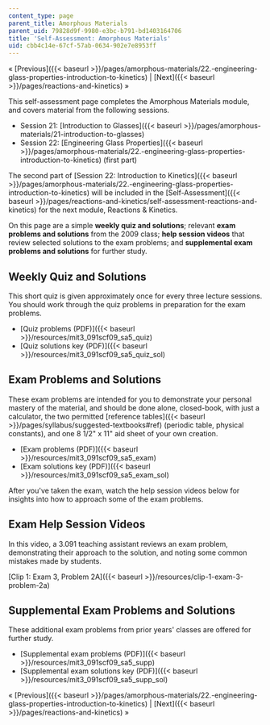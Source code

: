 ```yaml
---
content_type: page
parent_title: Amorphous Materials
parent_uid: 79828d9f-9980-e3bc-b791-bd1403164706
title: 'Self-Assessment: Amorphous Materials'
uid: cbb4c14e-67cf-57ab-0634-902e7e8953ff
---
```


« [Previous]({{< baseurl >}}/pages/amorphous-materials/22.-engineering-glass-properties-introduction-to-kinetics) | [Next]({{< baseurl >}}/pages/reactions-and-kinetics) »

This self-assessment page completes the Amorphous Materials module, and covers material from the following sessions.

*   Session 21: [Introduction to Glasses]({{< baseurl >}}/pages/amorphous-materials/21-introduction-to-glasses)
*   Session 22: [Engineering Glass Properties]({{< baseurl >}}/pages/amorphous-materials/22.-engineering-glass-properties-introduction-to-kinetics) (first part)

The second part of [Session 22: Introduction to Kinetics]({{< baseurl >}}/pages/amorphous-materials/22.-engineering-glass-properties-introduction-to-kinetics) will be included in the [Self-Assessment]({{< baseurl >}}/pages/reactions-and-kinetics/self-assessment-reactions-and-kinetics) for the next module, Reactions & Kinetics.

On this page are a simple **weekly quiz and solutions**; relevant **exam problems and solutions** from the 2009 class; **help session videos** that review selected solutions to the exam problems; and **supplemental exam problems and solutions** for further study.

Weekly Quiz and Solutions
-------------------------

This short quiz is given approximately once for every three lecture sessions. You should work through the quiz problems in preparation for the exam problems.

*   [Quiz problems (PDF)]({{< baseurl >}}/resources/mit3_091scf09_sa5_quiz)
*   [Quiz solutions key (PDF)]({{< baseurl >}}/resources/mit3_091scf09_sa5_quiz_sol)

Exam Problems and Solutions
---------------------------

These exam problems are intended for you to demonstrate your personal mastery of the material, and should be done alone, closed-book, with just a calculator, the two permitted [reference tables]({{< baseurl >}}/pages/syllabus/suggested-textbooks#ref) (periodic table, physical constants), and one 8 1/2" x 11" aid sheet of your own creation.

*   [Exam problems (PDF)]({{< baseurl >}}/resources/mit3_091scf09_sa5_exam)
*   [Exam solutions key (PDF)]({{< baseurl >}}/resources/mit3_091scf09_sa5_exam_sol)

After you've taken the exam, watch the help session videos below for insights into how to approach some of the exam problems.

Exam Help Session Videos
------------------------

In this video, a 3.091 teaching assistant reviews an exam problem, demonstrating their approach to the solution, and noting some common mistakes made by students.

[Clip 1: Exam 3, Problem 2A]({{< baseurl >}}/resources/clip-1-exam-3-problem-2a)

Supplemental Exam Problems and Solutions
----------------------------------------

These additional exam problems from prior years' classes are offered for further study.

*   [Supplemental exam problems (PDF)]({{< baseurl >}}/resources/mit3_091scf09_sa5_supp)
*   [Supplemental exam solutions key (PDF)]({{< baseurl >}}/resources/mit3_091scf09_sa5_supp_sol)

« [Previous]({{< baseurl >}}/pages/amorphous-materials/22.-engineering-glass-properties-introduction-to-kinetics) | [Next]({{< baseurl >}}/pages/reactions-and-kinetics) »
